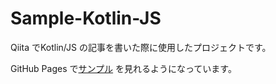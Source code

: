 # Sample-Kotlin-JS

Qiita でKotlin/JS の記事を書いた際に使用したプロジェクトです。

GitHub Pages で[サンプル](https://rokuosan.github.io/Sample-Kotlin-JS/) を見れるようになっています。